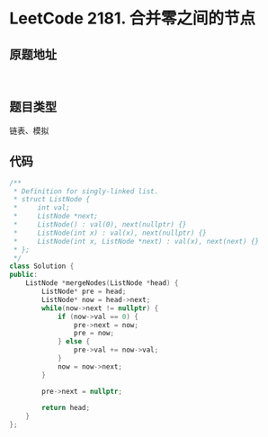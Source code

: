 # LeetCode 2181. 合并零之间的节点

## 原题地址

[](https://leetcode.cn/problems/merge-nodes-in-between-zeros)

<br/>

## 题目类型

链表、模拟

## 代码

```C++
/**
 * Definition for singly-linked list.
 * struct ListNode {
 *     int val;
 *     ListNode *next;
 *     ListNode() : val(0), next(nullptr) {}
 *     ListNode(int x) : val(x), next(nullptr) {}
 *     ListNode(int x, ListNode *next) : val(x), next(next) {}
 * };
 */
class Solution {
public:
    ListNode *mergeNodes(ListNode *head) {
        ListNode* pre = head;
        ListNode* now = head->next;
        while(now->next != nullptr) {
            if (now->val == 0) {
                pre->next = now;
                pre = now;
            } else {
                pre->val += now->val;
            }
            now = now->next;
        }

        pre->next = nullptr;
        
        return head;
    }
};
```

